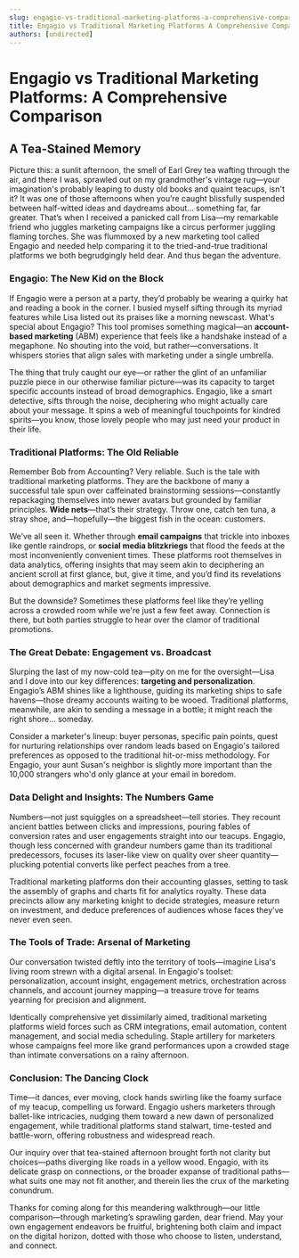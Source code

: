 ```yaml
---
slug: engagio-vs-traditional-marketing-platforms-a-comprehensive-comparison
title: Engagio vs Traditional Marketing Platforms A Comprehensive Comparison
authors: [undirected]
---
```



# Engagio vs Traditional Marketing Platforms: A Comprehensive Comparison

## A Tea-Stained Memory

Picture this: a sunlit afternoon, the smell of Earl Grey tea wafting through the air, and there I was, sprawled out on my grandmother's vintage rug—your imagination's probably leaping to dusty old books and quaint teacups, isn't it? It was one of those afternoons when you’re caught blissfully suspended between half-witted ideas and daydreams about… something far, far greater. That’s when I received a panicked call from Lisa—my remarkable friend who juggles marketing campaigns like a circus performer juggling flaming torches. She was flummoxed by a new marketing tool called Engagio and needed help comparing it to the tried-and-true traditional platforms we both begrudgingly held dear. And thus began the adventure.

### Engagio: The New Kid on the Block

If Engagio were a person at a party, they’d probably be wearing a quirky hat and reading a book in the corner. I busied myself sifting through its myriad features while Lisa listed out its praises like a morning newscast. What's special about Engagio? This tool promises something magical—an **account-based marketing** (ABM) experience that feels like a handshake instead of a megaphone. No shouting into the void, but rather—conversations. It whispers stories that align sales with marketing under a single umbrella.

The thing that truly caught our eye—or rather the glint of an unfamiliar puzzle piece in our otherwise familiar picture—was its capacity to target specific accounts instead of broad demographics. Engagio, like a smart detective, sifts through the noise, deciphering who might actually care about your message. It spins a web of meaningful touchpoints for kindred spirits—you know, those lovely people who may just need your product in their life. 

### Traditional Platforms: The Old Reliable

Remember Bob from Accounting? Very reliable. Such is the tale with traditional marketing platforms. They are the backbone of many a successful tale spun over caffeinated brainstorming sessions—constantly repackaging themselves into newer avatars but grounded by familiar principles. **Wide nets**—that’s their strategy. Throw one, catch ten tuna, a stray shoe, and—hopefully—the biggest fish in the ocean: customers.

We’ve all seen it. Whether through **email campaigns** that trickle into inboxes like gentle raindrops, or **social media blitzkriegs** that flood the feeds at the most inconveniently convenient times. These platforms root themselves in data analytics, offering insights that may seem akin to deciphering an ancient scroll at first glance, but, give it time, and you’d find its revelations about demographics and market segments impressive.

But the downside? Sometimes these platforms feel like they’re yelling across a crowded room while we're just a few feet away. Connection is there, but both parties struggle to hear over the clamor of traditional promotions.

### The Great Debate: Engagement vs. Broadcast

Slurping the last of my now-cold tea—pity on me for the oversight—Lisa and I dove into our key differences: **targeting and personalization**. Engagio’s ABM shines like a lighthouse, guiding its marketing ships to safe havens—those dreamy accounts waiting to be wooed. Traditional platforms, meanwhile, are akin to sending a message in a bottle; it might reach the right shore... someday.

Consider a marketer's lineup: buyer personas, specific pain points, quest for nurturing relationships over random leads based on Engagio's tailored preferences as opposed to the traditional hit-or-miss methodology. For Engagio, your aunt Susan's neighbor is slightly more important than the 10,000 strangers who'd only glance at your email in boredom.

### Data Delight and Insights: The Numbers Game

Numbers—not just squiggles on a spreadsheet—tell stories. They recount ancient battles between clicks and impressions, pouring fables of conversion rates and user engagements straight into our teacups. Engagio, though less concerned with grandeur numbers game than its traditional predecessors, focuses its laser-like view on quality over sheer quantity—plucking potential converts like perfect peaches from a tree.

Traditional marketing platforms don their accounting glasses, setting to task the assembly of graphs and charts fit for analytics royalty. These data precincts allow any marketing knight to decide strategies, measure return on investment, and deduce preferences of audiences whose faces they’ve never even seen.

### The Tools of Trade: Arsenal of Marketing

Our conversation twisted deftly into the territory of tools—imagine Lisa's living room strewn with a digital arsenal. In Engagio's toolset: personalization, account insight, engagement metrics, orchestration across channels, and account journey mapping—a treasure trove for teams yearning for precision and alignment.

Identically comprehensive yet dissimilarly aimed, traditional marketing platforms wield forces such as CRM integrations, email automation, content management, and social media scheduling. Staple artillery for marketers whose campaigns feel more like grand performances upon a crowded stage than intimate conversations on a rainy afternoon.

### Conclusion: The Dancing Clock

Time—it dances, ever moving, clock hands swirling like the foamy surface of my teacup, compelling us forward. Engagio ushers marketers through ballet-like intricacies, nudging them toward a new dawn of personalized engagement, while traditional platforms stand stalwart, time-tested and battle-worn, offering robustness and widespread reach.

Our inquiry over that tea-stained afternoon brought forth not clarity but choices—paths diverging like roads in a yellow wood. Engagio, with its delicate grasp on connections, or the broader expanse of traditional paths—what suits one may not fit another, and therein lies the crux of the marketing conundrum.

Thanks for coming along for this meandering walkthrough—our little comparison—through marketing’s sprawling garden, dear friend. May your own engagement endeavors be fruitful, brightening both claim and impact on the digital horizon, dotted with those who choose to listen, understand, and connect.
